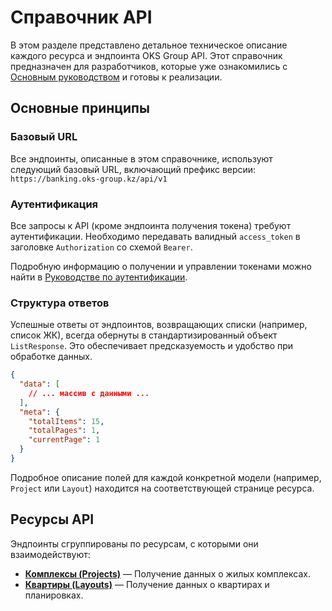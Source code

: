 # Справочник API

В этом разделе представлено детальное техническое описание каждого ресурса и эндпоинта OKS Group API. Этот справочник предназначен для разработчиков, которые уже ознакомились с [Основным руководством](/guide/README.md) и готовы к реализации.

## Основные принципы

### Базовый URL

Все эндпоинты, описанные в этом справочнике, используют следующий базовый URL, включающий префикс версии:
`https://banking.oks-group.kz/api/v1`

### Аутентификация

Все запросы к API (кроме эндпоинта получения токена) требуют аутентификации. Необходимо передавать валидный `access_token` в заголовке `Authorization` со схемой `Bearer`.

Подробную информацию о получении и управлении токенами можно найти в [Руководстве по аутентификации](../guide/authentication.md).

### Структура ответов

Успешные ответы от эндпоинтов, возвращающих списки (например, список ЖК), всегда обернуты в стандартизированный объект `ListResponse`. Это обеспечивает предсказуемость и удобство при обработке данных.

```json
{
  "data": [
    // ... массив с данными ...
  ],
  "meta": {
    "totalItems": 15,
    "totalPages": 1,
    "currentPage": 1
  }
}
```
Подробное описание полей для каждой конкретной модели (например, `Project` или `Layout`) находится на соответствующей странице ресурса.
	
## Ресурсы API

Эндпоинты сгруппированы по ресурсам, с которыми они взаимодействуют:

* **[Комплексы (Projects)](./complexes.md)** — Получение данных о жилых комплексах.
* **[Квартиры (Layouts)](./apartments.md)** — Получение данных о квартирах и планировках.
<!-- * **[Бронирование (Bookings)](./bookings.md)** — Создание и управление бронью. -->